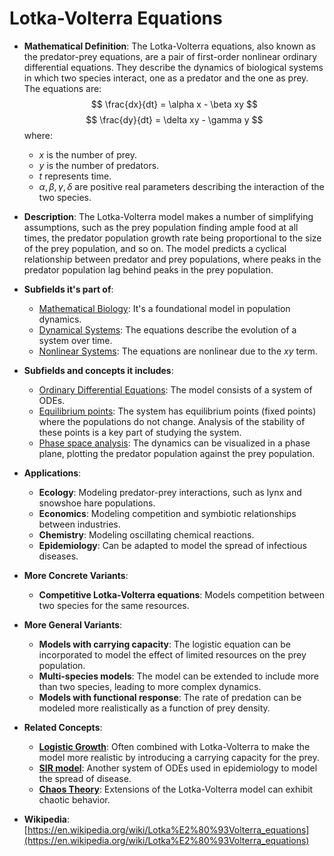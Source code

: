 # Lotka-Volterra Equations

- **Mathematical Definition**: The Lotka-Volterra equations, also known as the predator-prey equations, are a pair of first-order nonlinear ordinary differential equations. They describe the dynamics of biological systems in which two species interact, one as a predator and the one as prey. The equations are:
$$ \frac{dx}{dt} = \alpha x - \beta xy $$
$$ \frac{dy}{dt} = \delta xy - \gamma y $$
  where:
  - $x$ is the number of prey.
  - $y$ is the number of predators.
  - $t$ represents time.
  - $\alpha, \beta, \gamma, \delta$ are positive real parameters describing the interaction of the two species.

- **Description**: The Lotka-Volterra model makes a number of simplifying assumptions, such as the prey population finding ample food at all times, the predator population growth rate being proportional to the size of the prey population, and so on. The model predicts a cyclical relationship between predator and prey populations, where peaks in the predator population lag behind peaks in the prey population.

- **Subfields it's part of**:
    - [Mathematical Biology](https://en.wikipedia.org/wiki/Mathematical_and_theoretical_biology): It's a foundational model in population dynamics.
    - [Dynamical Systems](https://en.wikipedia.org/wiki/Dynamical_system): The equations describe the evolution of a system over time.
    - [Nonlinear Systems](https://en.wikipedia.org/wiki/Nonlinear_system): The equations are nonlinear due to the $xy$ term.

- **Subfields and concepts it includes**:
    - [Ordinary Differential Equations](https://en.wikipedia.org/wiki/Ordinary_differential_equation): The model consists of a system of ODEs.
    - [Equilibrium points](https://en.wikipedia.org/wiki/Equilibrium_point): The system has equilibrium points (fixed points) where the populations do not change. Analysis of the stability of these points is a key part of studying the system.
    - [Phase space analysis](https://en.wikipedia.org/wiki/Phase_space): The dynamics can be visualized in a phase plane, plotting the predator population against the prey population.

- **Applications**:
    - **Ecology**: Modeling predator-prey interactions, such as lynx and snowshoe hare populations.
    - **Economics**: Modeling competition and symbiotic relationships between industries.
    - **Chemistry**: Modeling oscillating chemical reactions.
    - **Epidemiology**: Can be adapted to model the spread of infectious diseases.

- **More Concrete Variants**:
    - **Competitive Lotka-Volterra equations**: Models competition between two species for the same resources.

- **More General Variants**:
    - **Models with carrying capacity**: The logistic equation can be incorporated to model the effect of limited resources on the prey population.
    - **Multi-species models**: The model can be extended to include more than two species, leading to more complex dynamics.
    - **Models with functional response**: The rate of predation can be modeled more realistically as a function of prey density.

- **Related Concepts**:
    - **[Logistic Growth](https://en.wikipedia.org/wiki/Logistic_function)**: Often combined with Lotka-Volterra to make the model more realistic by introducing a carrying capacity for the prey.
    - **[SIR model](https://en.wikipedia.org/wiki/Compartmental_models_in_epidemiology)**: Another system of ODEs used in epidemiology to model the spread of disease.
    - **[Chaos Theory](https://en.wikipedia.org/wiki/Chaos_theory)**: Extensions of the Lotka-Volterra model can exhibit chaotic behavior.

- **Wikipedia**: [https://en.wikipedia.org/wiki/Lotka%E2%80%93Volterra_equations](https://en.wikipedia.org/wiki/Lotka%E2%80%93Volterra_equations)

